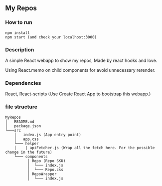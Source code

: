 ## My Repos

### How to run
```
npm install
npm start (and check your localhost:3000)
```

### Description
A simple React webapp to show my repos, Made by react hooks and love.

Using React.memo on child components for avoid unnecessary rerender.

### Dependencies

React,
React-scripts
(Use Create React App to bootstrap this webapp.)

### file structure

```
MyRepos
│   README.md
│   package.json
└───src
    │   index.js (App entry point)
    │   app.css
    └─── helper
    │    | apiFetcher.js (Wrap all the fetch here. For the possible change in the future)
    └─── components
          │ Repo (Repo SKU)
          │  └─── index.js
          │  └─── Repo.css
          │ RepoWrapper
          │  └─── index.js
```
